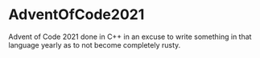 # AdventOfCode2021
Advent of Code 2021 done in C++ in an excuse to write something in that language yearly as to not become completely rusty.
